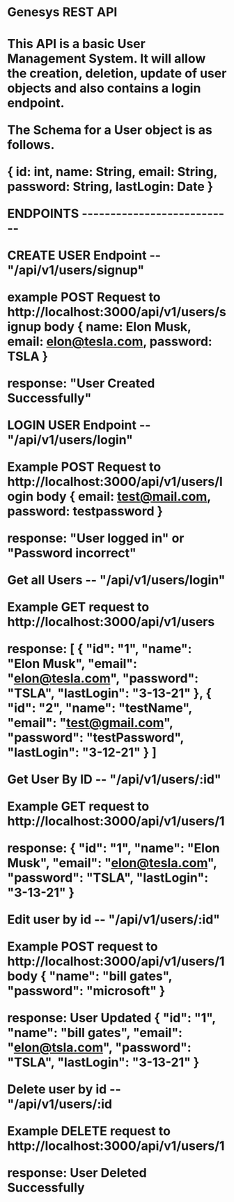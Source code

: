 <h1>Genesys REST API<h1>

<p>This API is a basic User Management System. It will allow the creation, deletion, update of user objects and also contains a login endpoint.<p>

The Schema for a User object is as follows.

{
    id: int,
    name: String,
    email: String,
    password: String,
    lastLogin: Date
}


ENDPOINTS ---------------------------

CREATE USER Endpoint -- "/api/v1/users/signup"

example POST Request to http://localhost:3000/api/v1/users/signup 
body {
    name: Elon Musk,
    email: elon@tesla.com,
    password: TSLA
}

response: "User Created Successfully"


LOGIN USER Endpoint -- "/api/v1/users/login"

Example POST Request to http://localhost:3000/api/v1/users/login 
body {
    email: test@mail.com,
    password: testpassword
}

response: "User logged in" or "Password incorrect"


Get all Users -- "/api/v1/users/login"

Example GET request to http://localhost:3000/api/v1/users

response: [
    {
        "id": "1",
        "name": "Elon Musk",
        "email": "elon@tesla.com",
        "password": "TSLA",
        "lastLogin": "3-13-21"
    },
    {
        "id": "2",
        "name": "testName",
        "email": "test@gmail.com",
        "password": "testPassword",
        "lastLogin": "3-12-21"
    }
]


Get User By ID -- "/api/v1/users/:id"

Example GET request to http://localhost:3000/api/v1/users/1

response: {
    "id": "1",
    "name": "Elon Musk",
    "email": "elon@tesla.com",
    "password": "TSLA",
    "lastLogin": "3-13-21"
}


Edit user by id -- "/api/v1/users/:id"

Example POST request to http://localhost:3000/api/v1/users/1
body {
    "name": "bill gates",
    "password": "microsoft"
}

response: User Updated {
    "id": "1",
    "name": "bill gates",
    "email": "elon@tsla.com",
    "password": "TSLA",
    "lastLogin": "3-13-21"
}



Delete user by id -- "/api/v1/users/:id

Example DELETE request to http://localhost:3000/api/v1/users/1

response: User Deleted Successfully
